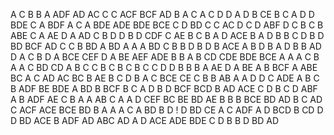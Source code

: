 A
C
B
B
A
ADF
AD
AC
C
C
ACF BCF
AD
B
A
C
A
C
D
D
A
D
B
CE
B
C
A
D
D
BDE
C
A
BDF
A
C
A
BDE ADE
BDE BCE
C
D
BD
C
C
AC
D
C
D
ABF
D
C
B
C
B
ABE
C
A
AE
D A
AD
C
B
D
D
B
D
CDF
C
AE
B
C B
A D
ACE
B
A
D
B
B
C
D
B
D
BD
BCF
AD
C
C
B
BD
A
BD
A
A
A
BD
C
B
B
D
B
D
B
ACE
A 
B
D
B
A
D
B
B
AD
D
A
C
B
D
A
BCE
CEF
D
A
BE
AEF ADE
B
B
A
B
CD
CDE BDE
BCE
A
A
A
C
B
A
A
C
BD
CD
A
B
C
C
B
C
B
C
B
C
C
D
D
B
B
B
A
AE
D
A
BE
A
B
BCF
A
ABE
BC
A
C
AD
AC BC
B
AE
B
C
D
B
A
C
BCE
CE
C
B
B
AB
A
A
D
D
C
ADE
A
B
C
B
ADF
BE
BDE
A
BD
B
BCF
B
C
A
D
B
D
BCF BCD
B
AD
ACE
C
D
B
C
D
ABF
A B
ADF
AE
C
B
A
A
AB
C
A
A
D
CEF
BC BE
BD
AE
B
B
B
BCE
BD AD
B
C
AD
C
ACF ACE
BCE
BD
B
A
A
A
C
A
BD
B D !
D
BD
CE
A
C
ADF
A
D
BCD
B
CD
D
D
BD
ACE
B
ADF
AD
ABC
AD
A
D
ACE ADE
BDE
C D
B
B
D
BD AD
